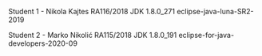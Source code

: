 Student 1 - Nikola Kajtes RA116/2018
JDK 1.8.0_271
eclipse-java-luna-SR2-2019

Student 2 - Marko Nikolić RA115/2018
JDK 1.8.0_191
eclipse-for-java-developers-2020-09
